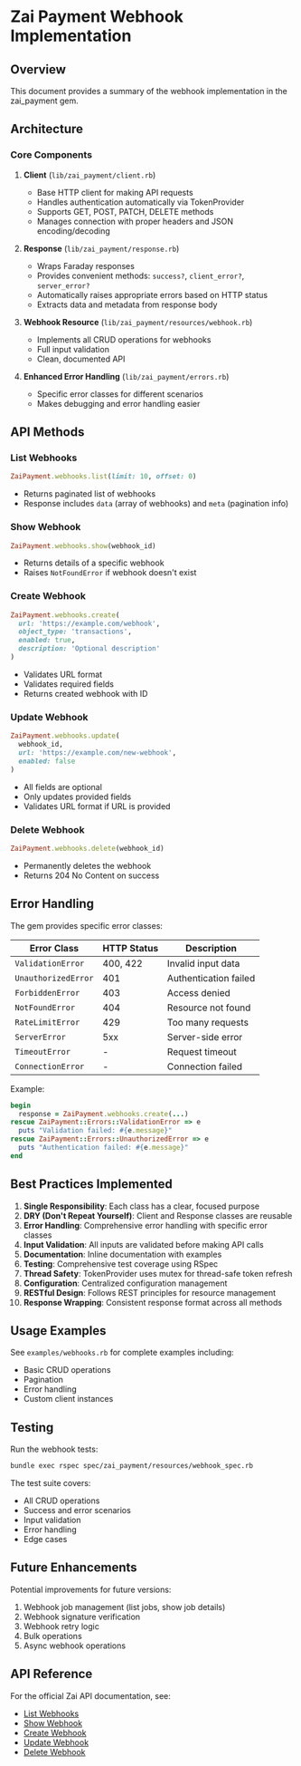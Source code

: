 # Zai Payment Webhook Implementation

## Overview
This document provides a summary of the webhook implementation in the zai_payment gem.

## Architecture

### Core Components

1. **Client** (`lib/zai_payment/client.rb`)
   - Base HTTP client for making API requests
   - Handles authentication automatically via TokenProvider
   - Supports GET, POST, PATCH, DELETE methods
   - Manages connection with proper headers and JSON encoding/decoding

2. **Response** (`lib/zai_payment/response.rb`)
   - Wraps Faraday responses
   - Provides convenient methods: `success?`, `client_error?`, `server_error?`
   - Automatically raises appropriate errors based on HTTP status
   - Extracts data and metadata from response body

3. **Webhook Resource** (`lib/zai_payment/resources/webhook.rb`)
   - Implements all CRUD operations for webhooks
   - Full input validation
   - Clean, documented API

4. **Enhanced Error Handling** (`lib/zai_payment/errors.rb`)
   - Specific error classes for different scenarios
   - Makes debugging and error handling easier

## API Methods

### List Webhooks
```ruby
ZaiPayment.webhooks.list(limit: 10, offset: 0)
```
- Returns paginated list of webhooks
- Response includes `data` (array of webhooks) and `meta` (pagination info)

### Show Webhook
```ruby
ZaiPayment.webhooks.show(webhook_id)
```
- Returns details of a specific webhook
- Raises `NotFoundError` if webhook doesn't exist

### Create Webhook
```ruby
ZaiPayment.webhooks.create(
  url: 'https://example.com/webhook',
  object_type: 'transactions',
  enabled: true,
  description: 'Optional description'
)
```
- Validates URL format
- Validates required fields
- Returns created webhook with ID

### Update Webhook
```ruby
ZaiPayment.webhooks.update(
  webhook_id,
  url: 'https://example.com/new-webhook',
  enabled: false
)
```
- All fields are optional
- Only updates provided fields
- Validates URL format if URL is provided

### Delete Webhook
```ruby
ZaiPayment.webhooks.delete(webhook_id)
```
- Permanently deletes the webhook
- Returns 204 No Content on success

## Error Handling

The gem provides specific error classes:

| Error Class | HTTP Status | Description |
|------------|-------------|-------------|
| `ValidationError` | 400, 422 | Invalid input data |
| `UnauthorizedError` | 401 | Authentication failed |
| `ForbiddenError` | 403 | Access denied |
| `NotFoundError` | 404 | Resource not found |
| `RateLimitError` | 429 | Too many requests |
| `ServerError` | 5xx | Server-side error |
| `TimeoutError` | - | Request timeout |
| `ConnectionError` | - | Connection failed |

Example:
```ruby
begin
  response = ZaiPayment.webhooks.create(...)
rescue ZaiPayment::Errors::ValidationError => e
  puts "Validation failed: #{e.message}"
rescue ZaiPayment::Errors::UnauthorizedError => e
  puts "Authentication failed: #{e.message}"
end
```

## Best Practices Implemented

1. **Single Responsibility**: Each class has a clear, focused purpose
2. **DRY (Don't Repeat Yourself)**: Client and Response classes are reusable
3. **Error Handling**: Comprehensive error handling with specific error classes
4. **Input Validation**: All inputs are validated before making API calls
5. **Documentation**: Inline documentation with examples
6. **Testing**: Comprehensive test coverage using RSpec
7. **Thread Safety**: TokenProvider uses mutex for thread-safe token refresh
8. **Configuration**: Centralized configuration management
9. **RESTful Design**: Follows REST principles for resource management
10. **Response Wrapping**: Consistent response format across all methods

## Usage Examples

See `examples/webhooks.rb` for complete examples including:
- Basic CRUD operations
- Pagination
- Error handling
- Custom client instances

## Testing

Run the webhook tests:
```bash
bundle exec rspec spec/zai_payment/resources/webhook_spec.rb
```

The test suite covers:
- All CRUD operations
- Success and error scenarios
- Input validation
- Error handling
- Edge cases

## Future Enhancements

Potential improvements for future versions:
1. Webhook job management (list jobs, show job details)
2. Webhook signature verification
3. Webhook retry logic
4. Bulk operations
5. Async webhook operations

## API Reference

For the official Zai API documentation, see:
- [List Webhooks](https://developer.hellozai.com/reference/getallwebhooks)
- [Show Webhook](https://developer.hellozai.com/reference/getwebhookbyid)
- [Create Webhook](https://developer.hellozai.com/reference/createwebhook)
- [Update Webhook](https://developer.hellozai.com/reference/updatewebhook)
- [Delete Webhook](https://developer.hellozai.com/reference/deletewebhookbyid)

